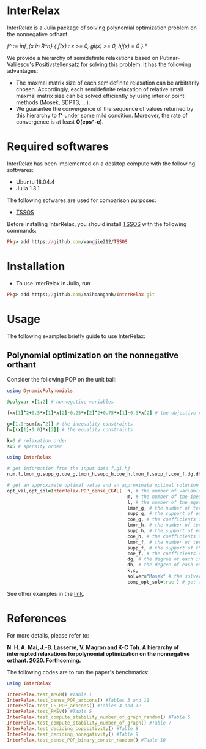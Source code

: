# InterRelax
InterRelax is a Julia package of solving polynomial optimization problem on the nonnegative orthant:

**f^* := inf_{x in R^n} { f(x) : x >= 0, gi(x) >= 0, hj(x) = 0 }.**

We provide a hierarchy of semidefinite relaxations based on Putinar-Valilescu's Positivstellensatz for solving this problem. It has the following advantages:
- The maxmal matrix size of each semidefinite relaxation can be arbitrarily chosen. Accordingly, each semidefinite relaxation of relative small maxmal matrix size can be solved efficiently by using interior point methods (Mosek, SDPT3, ...).
- We guarantee the convergence of the sequence of values returned by this hierarchy to **f^** under some mild condition. Moreover, the rate of convergence is at least **O(eps^-c)**.


# Required softwares
InterRelax has been implemented on a desktop compute with the following softwares:
- Ubuntu 18.04.4
- Julia 1.3.1

The following sofwares are used for comparison purposes:
- [TSSOS](https://github.com/wangjie212/TSSOS)

Before installing InterRelax, you should install [TSSOS](https://github.com/wangjie212/TSSOS) with the following commands:
```ruby
Pkg> add https://github.com/wangjie212/TSSOS
```

# Installation
- To use InterRelax in Julia, run
```ruby
Pkg> add https://github.com/maihoanganh/InterRelax.git
```

# Usage
The following examples briefly guide to use InterRelax:

## Polynomial optimization on the nonnegative orthant
Consider the following POP on the unit ball:
```ruby
using DynamicPolynomials

@polyvar x[1:2] # nonnegative variables

f=x[1]^2+0.5*x[1]*x[2]-0.25*x[2]^2+0.75*x[1]-0.3*x[2] # the objective polynomial to minimize

g=[1.0-sum(x.^2)] # the inequality constraints
h=[(x[1]-1.0)*x[2]] # the equality constraints

k=0 # relaxation order
s=5 # sparsity order

using InterRelax

# get information from the input data f,gi,hj
n,m,l,lmon_g,supp_g,coe_g,lmon_h,supp_h,coe_h,lmon_f,supp_f,coe_f,dg,dh=InterRelax.get_info(x,f,g,h,sparse=false);

# get an approximate optimal value and an approximate optimal solution of the polynomial optimization problem
opt_val,opt_sol=InterRelax.POP_dense_CGAL(  n, # the number of variables
                                            m, # the number of the inequality constraints
                                            l, # the number of the equality constraints
                                            lmon_g, # the number of terms in each inequality constraint
                                            supp_g, # the support of each inequality constraint
                                            coe_g, # the coefficients of each inequality constraint
                                            lmon_h, # the number of terms in each equality constraint
                                            supp_h, # the support of each equality constraint
                                            coe_h, # the coefficients of each equality constraint
                                            lmon_f, # the number of terms in the objective polynomial
                                            supp_f, # the support of the objective polynomial
                                            coe_f, # the coefficients of the objective polynomial
                                            dg, # the degree of each inequality constraint
                                            dh, # the degree of each equality constraint
                                            k,s,
                                            solver="Mosek" # the solver for the semidefinite program
                                            comp_opt_sol=true ) # get an approximate optimal solution
```

See other examples in the [link](https://github.com/maihoanganh/InterRelax/tree/main/examples).


# References
For more details, please refer to:

**N. H. A. Mai, J.-B. Lasserre, V. Magron and K-C Toh. A hierarchy of interrupted relaxations forpolynomial optimization on the nonnegative orthant. 2020. Forthcoming.**

The following codes are to run the paper's benchmarks:
```ruby
using InterRelax

InterRelax.test_AMGM() #Table 1
InterRelax.test_dense_POP_arbcons() #Tables 3 and 11
InterRelax.test_CS_POP_arbcons() #Tables 4 and 12
InterRelax.test_PMSV() #Table 5
InterRelax.test_compute_stability_number_of_graph_random() #Table 6
InterRelax.test_compute_stability_number_of_graph() #Table 7
InterRelax.test_deciding_copositivity() #Table 8
InterRelax.test_deciding_nonegativity() #Table 9
InterRelax.test_dense_POP_binary_constr_random() #Table 10

```
